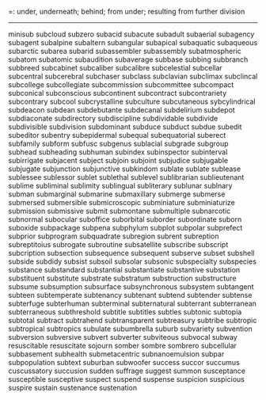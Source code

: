 =: under, underneath; behind; from under; resulting from further division

---
minisub
subcloud
subzero
subacid
subacute
subadult
subaerial
subagency
subagent
subalpine
subaltern
subangular
subapical
subaquatic
subaqueous
subarctic
subarea
subarid
subassembler
subassembly
subatmospheric
subatom
subatomic
subaudition
subaverage
subbase
subbing
subbranch
subbreed
subcabinet
subcaliber
subcalibre
subcelestial
subcellar
subcentral
subcerebral
subchaser
subclass
subclavian
subclimax
subclincal
subcollege
subcollegiate
subcommission
subcommittee
subcompact
subconical
subconscious
subcontinent
subcontract
subcontrariety
subcontrary
subcool
subcrystalline
subculture
subcutaneous
sybcylindrical
subdeacon
subdean
subdebutante
subdecanal
subdelirium
subdepot
subdiaconate
subdirectory
subdiscipline
subdividable
subdivide
subdivisible
subdivision
subdominant
subduce
subduct
subdue
subedit
subeditor
subentry
subepidermal
subequal
subequatorial
suberect
subfamily
subform
subfusc
subgenus
sublacial
subgrade
subgroup
subhead
subheading
subhuman
subindex
subinspector
subinterval
subirrigate
subjacent
subject
subjoin
subjoint
subjudice
subjugable
subjugate
subjunction
subjunctive
subkindom
sublate
sublate
sublease
sublessee
sublessor
sublet
sublethal
sublevel
sublibrarian
sublieutenant
sublime
subliminal
sublimity
sublingual
subliterary
sublunar
sublnary
subman
submarginal
submarine
submaxillary
submerge
submerse
submersed
submersible
submicroscopic
subminiature
subminiaturize
submission
submissive
submit
submontane
submultiple
subnarcotic
subnormal
subocular
suboffice
suborbital
suborder
subordinate
suborn
suboxide
subpackage
subpena
subphylum
subplot
subpolar
subprefect
subprior
subprogram
subquadrate
subregion
subrent
subreption
subreptitoius
subrogate
subroutine
subsatellite
subscribe
subscript
subcription
subsection
subsequence
subsequent
subserve
subset
subshell
subside
subdidy
subsist
subsoil
subsolar
subsonic
subspecialty
subspecies
substance
substandard
substantial
substantiate
substantive
substation
substituent
substitute
substrate
substratum
substruction
substructure
subsume
subsumption
subsurface
subsynchronous
subsystem
subtangent
subteen
subtemperate
subtenancy
subtenant
subtend
subtender
subtense
subterfuge
subterhuman
subterminal
subternatural
subterrant
subterranean
subterraneous
subthreshold
subtitle
subtitles
subtles
subtonic
subtopia
subtotal
subtract
subtrahend
subtransparent
subtreasury
subtribe
subtropic
subtropical
subtropics
subulate
subumbrella
suburb
subvariety
subvention
subversion
subversive
subvert
subverter
subviteous
subvocal
subway
resuscitable
resuscitate
sojourn
somber
sombre
sombrero
subcellular
subbasement
subhealth
submetacentric
subnanoemulsion
subpar
subpopulation
subtext
suburban
subwoofer
success
succor
succumus
cuscussatory
succusion
sudden
suffrage
suggest
summon
susceptance
susceptible
susceptive
suspect
suspend
suspense
suspicion
suspicious
suspire
sustain
sustenance
sustenation


